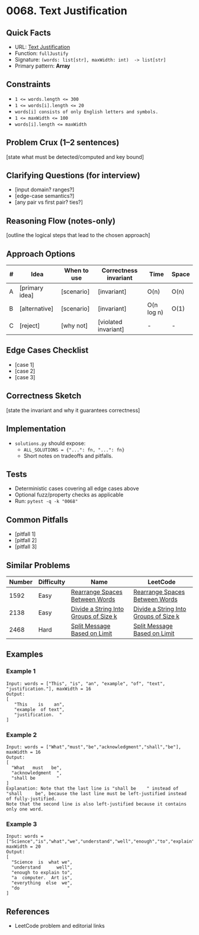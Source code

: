 # 0068. Text Justification

## Quick Facts

- URL: [Text Justification](https://leetcode.com/problems/text-justification/)
- Function: `fullJustify`
- Signature: `(words: list[str], maxWidth: int)  -> list[str]`
- Primary pattern: **Array**

## Constraints

- `1 <= words.length <= 300`
- `1 <= words[i].length <= 20`
- `words[i] consists of only English letters and symbols.`
- `1 <= maxWidth <= 100`
- `words[i].length <= maxWidth`

## Problem Crux (1–2 sentences)

[state what must be detected/computed and key bound]

## Clarifying Questions (for interview)

- [input domain? ranges?]
- [edge-case semantics?]
- [any pair vs first pair? ties?]

## Reasoning Flow (notes-only)

[outline the logical steps that lead to the chosen approach]

## Approach Options

| # | Idea | When to use | Correctness invariant | Time | Space |
|---|------|-------------|-----------------------|------|-------|
| A | [primary idea] | [scenario] | [invariant] | O(n) | O(n) |
| B | [alternative] | [scenario] | [invariant] | O(n log n) | O(1) |
| C | [reject] | [why not] | [violated invariant] | - | - |

## Edge Cases Checklist

- [case 1]
- [case 2]
- [case 3]

## Correctness Sketch

[state the invariant and why it guarantees correctness]

## Implementation

- `solutions.py` should expose:
  - `ALL_SOLUTIONS = {"...": fn, "...": fn}`
  - Short notes on tradeoffs and pitfalls.

## Tests

- Deterministic cases covering all edge cases above
- Optional fuzz/property checks as applicable
- Run: `pytest -q -k "0068"`

## Common Pitfalls

- [pitfall 1]
- [pitfall 2]
- [pitfall 3]

## Similar Problems

| Number | Difficulty | Name | LeetCode |
|---|---|---|---|
| 1592 | Easy | [Rearrange Spaces Between Words](../1592-rearrange-spaces-between-words/readme.md) | [Rearrange Spaces Between Words](https://leetcode.com/problems/rearrange-spaces-between-words/) |
| 2138 | Easy | [Divide a String Into Groups of Size k](../2138-divide-a-string-into-groups-of-size-k/readme.md) | [Divide a String Into Groups of Size k](https://leetcode.com/problems/divide-a-string-into-groups-of-size-k/) |
| 2468 | Hard | [Split Message Based on Limit](../2468-split-message-based-on-limit/readme.md) | [Split Message Based on Limit](https://leetcode.com/problems/split-message-based-on-limit/) |

## Examples

### Example 1

```text
Input: words = ["This", "is", "an", "example", "of", "text", "justification."], maxWidth = 16
Output:
[
   "This    is    an",
   "example  of text",
   "justification.  "
]
```

### Example 2

```text
Input: words = ["What","must","be","acknowledgment","shall","be"], maxWidth = 16
Output:
[
  "What   must   be",
  "acknowledgment  ",
  "shall be        "
]
Explanation: Note that the last line is "shall be    " instead of "shall     be", because the last line must be left-justified instead of fully-justified.
Note that the second line is also left-justified because it contains only one word.
```

### Example 3

```text
Input: words = ["Science","is","what","we","understand","well","enough","to","explain","to","a","computer.","Art","is","everything","else","we","do"], maxWidth = 20
Output:
[
  "Science  is  what we",
  "understand      well",
  "enough to explain to",
  "a  computer.  Art is",
  "everything  else  we",
  "do                  "
]
```

## References

- LeetCode problem and editorial links
